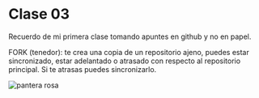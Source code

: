 # Clase 03

Recuerdo de mi primera clase tomando apuntes en github y no en papel.

FORK (tenedor): te crea una copia de un repositorio ajeno, puedes estar sincronizado, estar adelantado o atrasado con respecto al repositorio principal. Si te atrasas puedes sincronizarlo.

![pantera rosa](./imágenes/Panterarosa.png)
